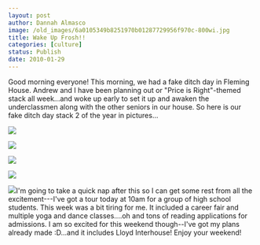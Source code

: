 ```yaml
---
layout: post
author: Dannah Almasco
image: /old_images/6a0105349b8251970b01287729956f970c-800wi.jpg
title: Wake Up Frosh!!
categories: [culture]
status: Publish
date: 2010-01-29
---
```


Good morning everyone!
This morning, we had a fake ditch day in Fleming House. Andrew and I have been planning out or "Price is Right"-themed stack all week...and woke up early to set it up and awaken the underclassmen along with the other seniors in our house. So here is our fake ditch day stack 2 of the year in pictures...


![](/old_images/caltech_as_it_happens/6a0105349b8251970b0128772998dc970c.jpg)

![](/old_images/caltech_as_it_happens/6a0105349b8251970b012877299c5d970c.jpg)

![](/old_images/caltech_as_it_happens/6a0105349b8251970b0120a82673ab970b.jpg)

![](/old_images/caltech_as_it_happens/6a0105349b8251970b01287729a05c970c.jpg)

![](/old_images/caltech_as_it_happens/6a0105349b8251970b01287729a199970c.jpg)I'm going to take a quick nap after this so I can get some rest from all the excitement---I've got a tour today at 10am for a group of high school students. This week was a bit tiring for me. It included a career fair and multiple yoga and dance classes....oh and tons of reading applications for admissions. I am so excited for this weekend though--I've got my plans already made :D...and it includes Lloyd Interhouse!
Enjoy your weekend!
